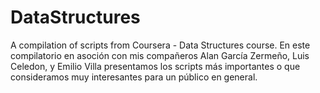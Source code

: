 # DataStructures
A compilation of scripts from Coursera - Data Structures course.
En este compilatorio en asoción con mis compañeros Alan García Zermeño, Luis Celedon, y Emilio Villa presentamos los scripts más importantes o que consideramos muy interesantes para un público en general.
